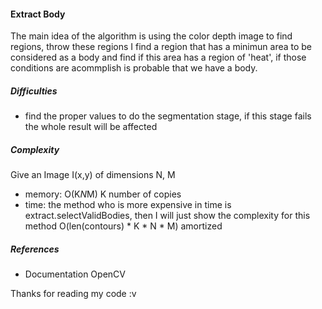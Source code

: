 #### Extract Body

The main idea of the algorithm is using the color depth image to find regions,
throw these regions I find a region that has a minimun area to be considered as
a body and find if this area has a region of 'heat', if those conditions are
acommplish is probable that we have a body.


##### Difficulties
 - find the proper values to do the segmentation stage, if this stage fails the whole result will be affected

##### Complexity
Give an Image I(x,y) of dimensions N, M
 - memory: O(K*N*M) K number of copies
 - time: the method who is more expensive in time is extract.selectValidBodies, then I will just show the complexity for this method
  O(len(contours) * K * N * M) amortized

##### References
 - Documentation OpenCV


Thanks for reading my code :v 

